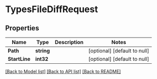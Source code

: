 # TypesFileDiffRequest

## Properties
Name | Type | Description | Notes
------------ | ------------- | ------------- | -------------
**Path** | **string** |  | [optional] [default to null]
**StartLine** | **int32** |  | [optional] [default to null]

[[Back to Model list]](../README.md#documentation-for-models) [[Back to API list]](../README.md#documentation-for-api-endpoints) [[Back to README]](../README.md)

